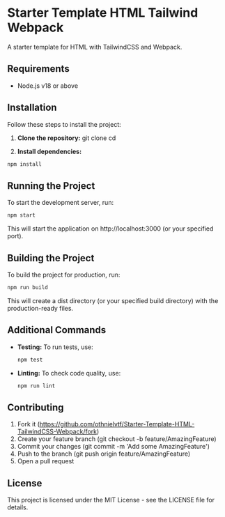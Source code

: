 # Starter Template HTML Tailwind Webpack

A starter template for HTML with TailwindCSS and Webpack.

## Requirements

- Node.js v18 or above

## Installation

Follow these steps to install the project:

1. **Clone the repository:**
   git clone [<repository-url>](https://github.com/othnielvtf/Starter-Template-HTML-TailwindCSS-Webpack)
   cd <project-directory>

2. **Install dependencies:**
```sh
npm install
```

## Running the Project

To start the development server, run:
```sh
npm start
```

This will start the application on http://localhost:3000 (or your specified port).

## Building the Project

To build the project for production, run:
```sh
npm run build
```


This will create a dist directory (or your specified build directory) with the production-ready files.

## Additional Commands

- **Testing:** To run tests, use:
    ```sh
    npm test
    ```

- **Linting:** To check code quality, use:
    ```sh
    npm run lint
    ```

## Contributing

1. Fork it (https://github.com/othnielvtf/Starter-Template-HTML-TailwindCSS-Webpack/fork)
2. Create your feature branch (git checkout -b feature/AmazingFeature)
3. Commit your changes (git commit -m 'Add some AmazingFeature')
4. Push to the branch (git push origin feature/AmazingFeature)
5. Open a pull request

## License

This project is licensed under the MIT License - see the LICENSE file for details.

